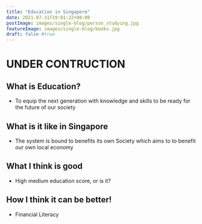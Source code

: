 ```yaml
---
title: "Education in Singapore"
date: 2021-07-31T19:01:22+08:00
postImage: images/single-blog/person_studying.jpg
featureImage: images/single-blog/books.jpg
draft: false #true
---
```


# UNDER CONTRUCTION
##  What is Education?
- To equip the next generation with knowledge and skills to be ready for the future of our society


## What is it like in Singapore
- The system is bound to benefits its own Society which aims to to benefit our own local economy 


## What I think is good
- High medium education score, or is it? 


## How I think it can be better! 
- Financial Literacy








